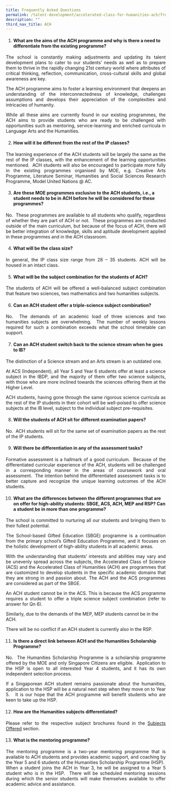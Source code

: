 ```yaml
---
title: Frequently Asked Questions
permalink: /talent-development/accelerated-class-for-humanities-ach/frequently-asked-questions/
description: ""
third_nav_title: ACH
---
```

1.  #### **What are the aims of the ACH programme and why is there a need to differentiate from the existing programme?**
    

<p style="text-align: justify;">The school is constantly making adjustments and updating its talent development plans to cater to our students’ needs as well as to prepare them to thrive in the rapidly changing 21st century world where attributes of critical thinking, reflection, communication, cross-cultural skills and global awareness are key.</p>

<p style="text-align: justify;">The ACH programme aims to foster a learning environment that deepens an understanding of the interconnectedness of knowledge, challenges assumptions and develops their appreciation of the complexities and intricacies of humanity.</p>

<p style="text-align: justify;">While all these aims are currently found in our existing programmes, the ACH aims to provide students who are ready to be challenged with opportunities such as mentoring, service-learning and enriched curricula in Language Arts and the Humanities.

2.  #### **How will it be different from the rest of the IP classes?**
    

<p style="text-align: justify;">The learning experience of the ACH students will be largely the same as the rest of the IP classes, with the enhancement of the learning opportunities mentioned.  ACH students will also be encouraged to participate more fully in the existing programmes organised by MOE, e.g. Creative Arts Programme, Literature Seminar, Humanities and Social Sciences Research Programme, Model United Nations @ AC.

3.  #### **Are these MOE programmes exclusive to the ACH students, i.e., a student needs to be in ACH before he will be considered for these programmes?**
    

<p style="text-align: justify;">No.  These programmes are available to all students who qualify, regardless of whether they are part of ACH or not.  These programmes are conducted outside of the main curriculum, but because of the focus of ACH, there will be better integration of knowledge, skills and aptitude development applied in these programmes and in the ACH classroom.

4.  #### **What will be the class size?**
    

<p style="text-align: justify;">In general, the IP class size range from 28 – 35 students. ACH will be housed in an intact class.

5.  #### **What will be the subject combination for the students of ACH?**
    

<p style="text-align: justify;">The students of ACH will be offered a well-balanced subject combination that feature two sciences, two mathematics and two humanities subjects.

6.  #### **Can an ACH student offer a triple-science subject combination?**
    

<p style="text-align: justify;">No.  The demands of an academic load of three sciences and two humanities subjects are overwhelming.  The number of weekly lessons required for such a combination exceeds what the school timetable can support.

7.  #### **Can an ACH student switch back to the science stream when he goes to IB?**
    

The distinction of a Science stream and an Arts stream is an outdated one.

<p style="text-align: justify;">At ACS (Independent), all Year 5 and Year 6 students offer at least a science subject in the IBDP, and the majority of them offer two science subjects, with those who are more inclined towards the sciences offering them at the Higher Level.

<p style="text-align: justify;">ACH students, having gone through the same rigorous science curricula as the rest of the IP students in their cohort will be well-poised to offer science subjects at the IB level, subject to the individual subject pre-requisites.

8.  #### **Will the students of ACH sit for different examination papers?**
    

<p style="text-align: justify;">No.  ACH students will sit for the same set of examination papers as the rest of the IP students.

9.  #### **Will there be differentiation in any of the assessment tasks?**
    

<p style="text-align: justify;">Formative assessment is a hallmark of a good curriculum.  Because of the differentiated curricular experience of the ACH, students will be challenged in a corresponding manner in the areas of coursework and oral assessment.  The intention behind the differentiated assessment tasks is to better capture and recognize the unique learning outcomes of the ACH students.

10.  #### **What are the differences between the different programmes that are on offer for high-ability students: SBGE, ACS, ACH, MEP and RSP? Can a student be in more than one programme?**
    

<p style="text-align: justify;">The school is committed to nurturing all our students and bringing them to their fullest potential.

<p style="text-align: justify;">The School-based Gifted Education (SBGE) programme is a continuation from the primary school’s Gifted Education Programme, and it focuses on the holistic development of high-ability students in all academic areas.

<p style="text-align: justify;">With the understanding that students’ interests and abilities may vary and be unevenly spread across the subjects, the Accelerated Class of Science (ACS) and the Accelerated Class of Humanities (ACH) are programmes that are customized to develop students in the specific academic domains that they are strong in and passion about. The ACH and the ACS programmes are considered as part of the SBGE.

<p style="text-align: justify;">An ACH student cannot be in the ACS. This is because the ACS programme requires a student to offer a triple science subject combination (refer to answer for Qn 6).

Similarly, due to the demands of the MEP, MEP students cannot be in the ACH.

There will be no conflict if an ACH student is currently also in the RSP.

11.  #### **Is there a direct link between ACH and the Humanities Scholarship Programme?**
    

<p style="text-align: justify;">No.  The Humanities Scholarship Programme is a scholarship programme offered by the MOE and only Singapore Citizens are eligible.  Application to the HSP is open to all interested Year 4 students, and it has its own independent selection process.</p>

<p style="text-align: justify;">If a Singaporean ACH student remains passionate about the humanities, application to the HSP will be a natural next step when they move on to Year 5.   It is our hope that the ACH programme will benefit students who are keen to take up the HSP.</p>

12.  #### **How are the Humanities subjects differentiated?**
    

<p style="text-align: justify;">Please refer to the respective subject brochures found in the <a href="/talent-development/accelerated-class-for-humanities-ach/subjects-offered/" target="_blank">Subjects Offered</a> section.</p>

13.  #### **What is the mentoring programme?**
    

<p style="text-align: justify;">The mentoring programme is a two-year mentoring programme that is available to ACH students and provides academic support, and coaching by the Year 5 and 6 students of the Humanities Scholarship Programme (HSP).  When a student joins the ACH in Year 3, he will be assigned to a Year 5 student who is in the HSP.  There will be scheduled mentoring sessions during which the senior students will make themselves available to offer academic advice and assistance.</p>